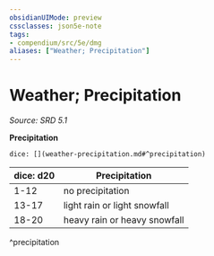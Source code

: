 ```yaml
---
obsidianUIMode: preview
cssclasses: json5e-note
tags:
- compendium/src/5e/dmg
aliases: ["Weather; Precipitation"]
---
```

# Weather; Precipitation
*Source: SRD 5.1* 

**Precipitation**

`dice: [](weather-precipitation.md#^precipitation)`

| dice: d20 | Precipitation |
|-----------|---------------|
| 1-12 | no precipitation |
| 13-17 | light rain or light snowfall |
| 18-20 | heavy rain or heavy snowfall |
^precipitation